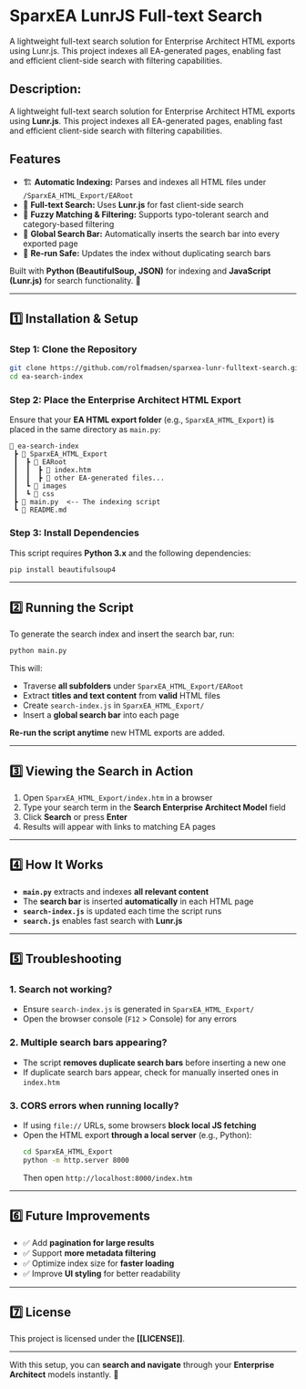 # SparxEA LunrJS Full-text Search
A lightweight full-text search solution for Enterprise Architect HTML exports using Lunr.js. This project indexes all EA-generated pages, enabling fast and efficient client-side search with filtering capabilities.

## **Description:**  
A lightweight full-text search solution for Enterprise Architect HTML exports using **Lunr.js**. This project indexes all EA-generated pages, enabling fast and efficient client-side search with filtering capabilities.  

## **Features**  
- 🏗 **Automatic Indexing:** Parses and indexes all HTML files under `/SparxEA_HTML_Export/EARoot`
- 🔎 **Full-text Search:** Uses **Lunr.js** for fast client-side search  
- 🎯 **Fuzzy Matching & Filtering:** Supports typo-tolerant search and category-based filtering  
- 🚀 **Global Search Bar:** Automatically inserts the search bar into every exported page  
- 🔄 **Re-run Safe:** Updates the index without duplicating search bars  

Built with **Python (BeautifulSoup, JSON)** for indexing and **JavaScript (Lunr.js)** for search functionality. 🚀

---

## **1️⃣ Installation & Setup**

### **Step 1: Clone the Repository**
```sh
git clone https://github.com/rolfmadsen/sparxea-lunr-fulltext-search.git
cd ea-search-index
```

### **Step 2: Place the Enterprise Architect HTML Export**
Ensure that your **EA HTML export folder** (e.g., `SparxEA_HTML_Export`) is placed in the same directory as `main.py`:

```
📂 ea-search-index
 ┣ 📂 SparxEA_HTML_Export
 ┃  ┣ 📂 EARoot
 ┃  ┃  ┣ 📜 index.htm
 ┃  ┃  ┣ 📜 other EA-generated files...
 ┃  ┗ 📂 images
 ┃  ┗ 📂 css
 ┣ 📜 main.py  <-- The indexing script
 ┗ 📜 README.md
```

### **Step 3: Install Dependencies**
This script requires **Python 3.x** and the following dependencies:
```sh
pip install beautifulsoup4
```

---

## **2️⃣ Running the Script**
To generate the search index and insert the search bar, run:
```sh
python main.py
```
This will:
- Traverse **all subfolders** under `SparxEA_HTML_Export/EARoot`
- Extract **titles and text content** from **valid** HTML files
- Create `search-index.js` in `SparxEA_HTML_Export/`
- Insert a **global search bar** into each page

**Re-run the script anytime** new HTML exports are added.

---

## **3️⃣ Viewing the Search in Action**
1. Open `SparxEA_HTML_Export/index.htm` in a browser  
2. Type your search term in the **Search Enterprise Architect Model** field  
3. Click **Search** or press **Enter**  
4. Results will appear with links to matching EA pages  

---

## **4️⃣ How It Works**
- **`main.py`** extracts and indexes **all relevant content**  
- The **search bar** is inserted **automatically** in each HTML page  
- **`search-index.js`** is updated each time the script runs  
- **`search.js`** enables fast search with **Lunr.js**  

---

## **5️⃣ Troubleshooting**
### **1. Search not working?**
- Ensure `search-index.js` is generated in `SparxEA_HTML_Export/`
- Open the browser console (`F12` > Console) for any errors

### **2. Multiple search bars appearing?**
- The script **removes duplicate search bars** before inserting a new one
- If duplicate search bars appear, check for manually inserted ones in `index.htm`

### **3. CORS errors when running locally?**
- If using `file://` URLs, some browsers **block local JS fetching**  
- Open the HTML export **through a local server** (e.g., Python):
  ```sh
  cd SparxEA_HTML_Export
  python -m http.server 8000
  ```
  Then open `http://localhost:8000/index.htm`

---

## **6️⃣ Future Improvements**
- ✅ Add **pagination for large results**
- ✅ Support **more metadata filtering**
- ✅ Optimize index size for **faster loading**
- ✅ Improve **UI styling** for better readability

---

## **7️⃣ License**
This project is licensed under the **[[LICENSE]]**.

---

With this setup, you can **search and navigate** through your **Enterprise Architect** models instantly. 🚀
